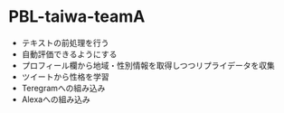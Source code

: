 # PBL-taiwa-teamA
- テキストの前処理を行う
- 自動評価できるようにする
- プロフィール欄から地域・性別情報を取得しつつリプライデータを収集
- ツイートから性格を学習
- Teregramへの組み込み
- Alexaへの組み込み
